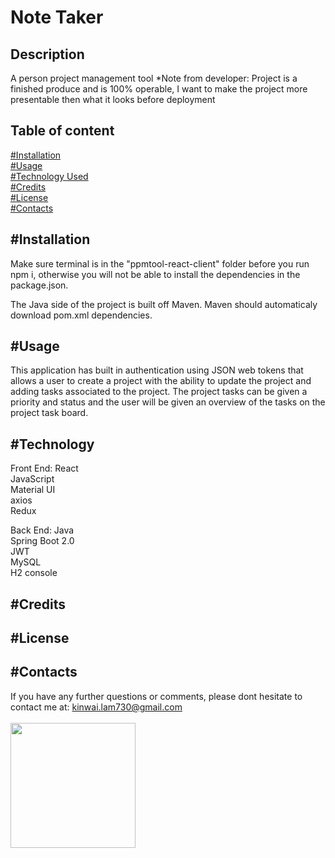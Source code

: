 # Note Taker

## Description
A person project management tool 
*Note from developer: Project is a finished produce and is 100% operable, I want to make the project more presentable then what it looks before deployment
## Table of content
[#Installation](#Installation)<br>
[#Usage](#Usage)<br>
[#Technology Used](#Technology)<br>
[#Credits](#Credits)<br>
[#License](#License)<br>
[#Contacts](#Contacts)
## #Installation
Make sure terminal is in the "ppmtool-react-client" folder before you run npm i, otherwise you will not be able to install the dependencies in the package.json.

The Java side of the project is built off Maven. Maven should automaticaly download pom.xml dependencies.

## #Usage
This application has built in authentication using JSON web tokens that allows a user to create a project with the ability to update the project and adding tasks associated to the project. The project tasks can be given a priority and status and the user will be given an overview of the tasks on the project task board. 

## #Technology

Front End:
React<br>
JavaScript<br>
Material UI<br>
axios<br>
Redux<br>

Back End:
Java<br>
Spring Boot 2.0<br>
JWT<br>
MySQL<br>
H2 console<br>

## #Credits

## #License

## #Contacts
If you have any further questions or comments, please dont hesitate to contact me at: <kinwai.lam730@gmail.com>
<br><br>
<img src="https://avatars2.githubusercontent.com/u/58892198?v=4" width="200"><br>